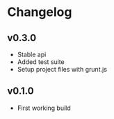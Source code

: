 
# Changelog

## v0.3.0

- Stable api
- Added test suite
- Setup project files with grunt.js

## v0.1.0

- First working build
